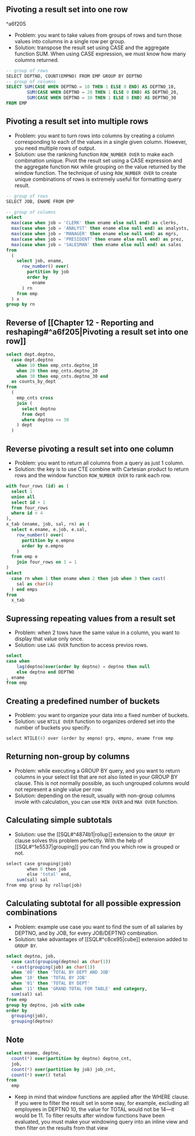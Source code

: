 ## Pivoting a result set into one row
^a6f205
- Problem: you want to take values from groups of rows and turn those values into columns in a single row per group.
- Solution: transpose the result set using CASE and the aggregate function SUM. When using CASE expression, we must know how many columns returned.
```SQL
-- group of rows
SELECT DEPTNO, COUNT(EMPNO) FROM EMP GROUP BY DEPTNO
-- group of columns
SELECT SUM(CASE WHEN DEPTNO = 10 THEN 1 ELSE 0 END) AS DEPTNO_10,
        SUM(CASE WHEN DEPTNO = 20 THEN 1 ELSE 0 END) AS DEPTNO_20,
        SUM(CASE WHEN DEPTNO = 30 THEN 1 ELSE 0 END) AS DEPTNO_30
FROM EMP
```
## Pivoting a result set into multiple rows
- Problem: you want to turn rows into columns by creating a column corresponding to each of the values in a single given column. However, you need multiple rows of output.
- Solution: use the rankning function `ROW_NUMBER OVER` to make each combination unique. Pivot the result set using a CASE expression and the aggregate function `MAX` while grouping on the value returned by the window function. The technique of using `ROW_NUMBER OVER` to create unique combinations of rows is extremely useful for formatting query result.
```sql
-- group of rows
SELECT JOB, ENAME FROM EMP

-- group of columns
select 
  max(case when job = 'CLERK' then ename else null end) as clerks, 
  max(case when job = 'ANALYST' then ename else null end) as analysts, 
  max(case when job = 'MANAGER' then ename else null end) as mgrs, 
  max(case when job = 'PRESIDENT' then ename else null end) as prez, 
  max(case when job = 'SALESMAN' then ename else null end) as sales 
from 
  (
    select job, ename, 
      row_number() over(
        partition by job 
        order by 
          ename
      ) rn 
    from emp
  ) x 
group by rn
```
## Reverse of [[Chapter 12 - Reporting and reshaping#^a6f205|Pivoting a result set into one row]]
```sql
select dept.deptno, 
  case dept.deptno 
    when 10 then emp_cnts.deptno_10 
    when 20 then emp_cnts.deptno_20 
    when 30 then emp_cnts.deptno_30 end 
  as counts_by_dept 
from 
  (
    emp_cnts cross 
    join (
      select deptno 
      from dept 
      where deptno <= 30
    ) dept
  )
```
## Reverse pivoting a result set into one column
- Problem: you want to return all columns from a query as just 1 column.
- Solution: the key is to use CTE combine with Cartesian product to return rows and the window function `ROW_NUMBER OVER` to rank each row.
```sql
with four_rows (id) as (
  select 1 
  union all 
  select id + 1 
  from four_rows 
  where id < 4
), 
x_tab (ename, job, sal, rn) as (
  select e.ename, e.job, e.sal, 
    row_number() over(
      partition by e.empno 
      order by e.empno
    ) 
  from emp e 
    join four_rows on 1 = 1
) 
select 
  case rn when 1 then ename when 2 then job when 3 then cast(
    sal as char(4)
  ) end emps 
from 
  x_tab
```
## Supressing repeating values from a result set
- Problem: when 2 tows have the same value in a column, you want to display that value only once.
- Solution: use `LAG OVER` function to access previos rows.
```sql
select
case when
    lag(deptno)over(order by deptno) = deptno then null
    else deptno end DEPTNO
, ename
from emp
```
## Creating a predefined number of buckets
- Problem: you want to organize your data into a fixed number of buckets.
- Solution: use `NTILE OVER` function to organizes ordered set into the number of buckets you specify.
```sql
select NTILE(4) over (order by empno) grp, empno, ename from emp
```
## Returning non-group by columns
- Problem: while executing a GROUP BY query, and you want to return columns in your select list that are not also listed in your GROUP BY clause. This is not normally possible, as such ungrouped columns would not represent a single value per row.
-  Solution: depending on the result, usually with non-group columns invole with calculation, you can use `MIN OVER` and `MAX OVER` function.
## Calculating simple subtotals
- Solution: use the [[SQL#^4874b1|rollup]] extension to the `GROUP BY` clause solves this problem perfectly. With the help of [[SQL#^1e5537|grouping]] you can find you which row is grouped or not.
```sql
select case grouping(job) 
		when 0 then job 
		else 'total' end, 
	sum(sal) sal 
from emp group by rollup(job)
```
## Calculating subtotal for all possible expression combinations
- Problem: example use case you want to find the sum of all salaries by DEPTNO, and by JOB, for every JOB/DEPTNO combination.
- Solution: take advantages of [[SQL#^c8ce95|cube]] extension added to `GROUP BY`.
```sql
select deptno, job, 
  case cast(grouping(deptno) as char(1))
  + cast(grouping(job) as char(1)) 
  when '00' then 'TOTAL BY DEPT AND JOB' 
  when '10' then 'TOTAL BY JOB' 
  when '01' then 'TOTAL BY DEPT' 
  when '11' then 'GRAND TOTAL FOR TABLE' end category, 
  sum(sal) sal 
from emp 
group by deptno, job with cube 
order by 
  grouping(job), 
  grouping(deptno)
```
## Note
```sql
select ename, deptno, 
  count(*) over(partition by deptno) deptno_cnt, 
  job, 
  count(*) over(partition by job) job_cnt, 
  count(*) over() total 
from 
  emp
```
- Keep in mind that window functions are applied after the WHERE clause. If you were to filter the result set in some way, for example, excluding all employees in DEPTNO 10, the value for TOTAL would not be 14—it would be 11. To filter results after window functions have been evaluated, you must make your windowing query into an inline view and then filter on the results from that view